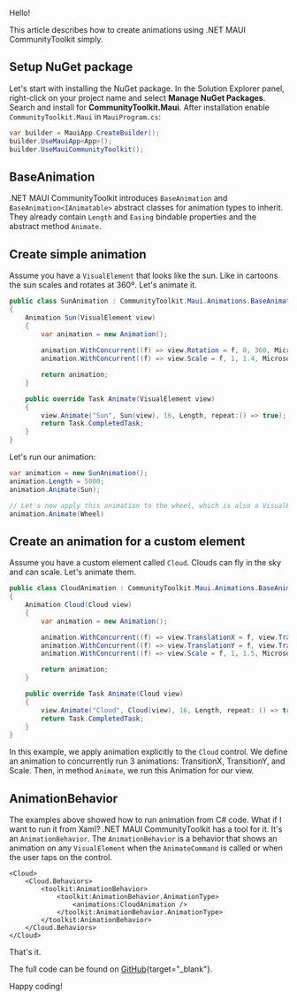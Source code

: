 Hello!

This article describes how to create animations using .NET MAUI CommunityToolkit simply.

## Setup NuGet package
Let's start with installing the NuGet package. In the Solution Explorer panel, right-click on your project name and select **Manage NuGet Packages**. Search and install for **CommunityToolkit.Maui**. After installation enable `CommunityToolkit.Maui` in `MauiProgram.cs`:

```csharp
var builder = MauiApp.CreateBuilder();
builder.UseMauiApp<App>();
builder.UseMauiCommunityToolkit();
```

## BaseAnimation

.NET MAUI CommunityToolkit introduces `BaseAnimation` and `BaseAnimation<IAnimatable>` abstract classes for animation types to inherit. They already contain `Length` and `Easing` bindable properties and the abstract method `Animate`.

## Create simple animation

Assume you have a `VisualElement` that looks like the sun. Like in cartoons the sun scales and rotates at 360º. Let's animate it.

```csharp
public class SunAnimation : CommunityToolkit.Maui.Animations.BaseAnimation
{
	Animation Sun(VisualElement view)
	{
		var animation = new Animation();
		
		animation.WithConcurrent((f) => view.Rotation = f, 0, 360, Microsoft.Maui.Easing.Linear);
		animation.WithConcurrent((f) => view.Scale = f, 1, 1.4, Microsoft.Maui.Easing.Linear);

		return animation;
	}

	public override Task Animate(VisualElement view)
	{
		view.Animate("Sun", Sun(view), 16, Length, repeat:() => true);
		return Task.CompletedTask;
	}
}
```

Let's run our animation:

```csharp
var animation = new SunAnimation();
animation.Length = 5000;
animation.Animate(Sun);

// Let's now apply this animation to the wheel, which is also a VisualElement:
animation.Animate(Wheel)
```

## Create an animation for a custom element

Assume you have a custom element called `Cloud`. Clouds can fly in the sky and can scale. Let's animate them.

```csharp
public class CloudAnimation : CommunityToolkit.Maui.Animations.BaseAnimation<Cloud>
{
	Animation Cloud(Cloud view)
	{
		var animation = new Animation();

		animation.WithConcurrent((f) => view.TranslationX = f, view.TranslationX - 500, view.TranslationX + 1200, Microsoft.Maui.Easing.Linear);
		animation.WithConcurrent((f) => view.TranslationY = f, view.TranslationY, view.TranslationY + 300, Microsoft.Maui.Easing.Linear);
		animation.WithConcurrent((f) => view.Scale = f, 1, 1.5, Microsoft.Maui.Easing.Linear);

		return animation;
	}

	public override Task Animate(Cloud view)
	{
		view.Animate("Cloud", Cloud(view), 16, Length, repeat: () => true);
		return Task.CompletedTask;
	}
}
```

In this example, we apply animation explicitly to the `Cloud` control. We define an animation to concurrently run 3 animations: TransitionX, TransitionY, and Scale. Then, in method `Animate`, we run this Animation for our view.

## AnimationBehavior

The examples above showed how to run animation from C# code. What if I want to run it from Xaml? .NET MAUI CommunityToolkit has a tool for it. It's an `AnimationBehavior`.
The `AnimationBehavior` is a behavior that shows an animation on any `VisualElement` when the `AnimateCommand` is called or when the user taps on the control.

```xaml
<Cloud>
	<Cloud.Behaviors>
		<toolkit:AnimationBehavior>
			<toolkit:AnimationBehavior.AnimationType>
				<animations:CloudAnimation />
			</toolkit:AnimationBehavior.AnimationType>
		</toolkit:AnimationBehavior>
	</Cloud.Behaviors>
</Cloud>
```

That's it.

The full code can be found on [GitHub](https://github.com/VladislavAntonyuk/MauiSamples/tree/main/MauiAnimation){target="_blank"}.

Happy coding!